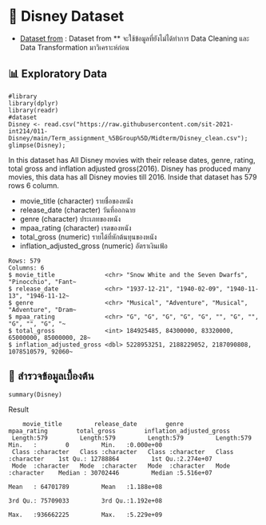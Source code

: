 # 🎯 Disney Dataset
 -  [Dataset from](./Disney_original.csv) : Dataset from
    ** จะใช้ข้อมูลที่ยังไม่ได้ทำการ Data Cleaning และ Data Transformation มาวิเคราะห์ก่อน

## 📊 Exploratory Data 

```{R}
#library
library(dplyr)
library(readr)
#dataset
Disney <- read.csv("https://raw.githubusercontent.com/sit-2021-int214/011-Disney/main/Term_assignment_%5BGroup%5D/Midterm/Disney_clean.csv");
glimpse(Disney);
```
In this dataset has All Disney movies with their release dates, genre, rating, total gross and inflation adjusted gross(2016).
Disney has produced many movies, this data has all Disney movies till 2016. Inside that dataset has 579 rows 6 column.
- movie_title (character) รายชื่อของหนัง
- release_date (character) วันที่ออกฉาย
- genre (character) ประเภทของหนัง
- mpaa_rating (character) เรตของหนัง
- total_gross (numeric) รายได้ที่หักต้นทุนของหนัง
- inflation_adjusted_gross (numeric) อัตราเงินเฟ้อ

```{R}
Rows: 579
Columns: 6
$ movie_title              <chr> "Snow White and the Seven Dwarfs", "Pinocchio", "Fant~
$ release_date             <chr> "1937-12-21", "1940-02-09", "1940-11-13", "1946-11-12~
$ genre                    <chr> "Musical", "Adventure", "Musical", "Adventure", "Dram~
$ mpaa_rating              <chr> "G", "G", "G", "G", "G", "", "G", "", "G", "", "G", "~
$ total_gross              <int> 184925485, 84300000, 83320000, 65000000, 85000000, 28~
$ inflation_adjusted_gross <dbl> 5228953251, 2188229052, 2187090808, 1078510579, 92060~
```

## 🔎 สำรวจข้อมูลเบื้องต้น 
```{R}
summary(Disney)
```
Result
```
    movie_title         release_date        genre             mpaa_rating        total_gross        inflation_adjusted_gross
 Length:579         Length:579         Length:579         Length:579          Min.   :        0         Min.   :0.000e+00
 Class :character   Class :character   Class :character   Class :character    1st Qu.: 12788864         1st Qu.:2.274e+07
 Mode  :character   Mode  :character   Mode  :character   Mode  :character    Median : 30702446         Median :5.516e+07
                                                                              Mean   : 64701789         Mean   :1.188e+08
                                                                              3rd Qu.: 75709033         3rd Qu.:1.192e+08
                                                                              Max.   :936662225         Max.   :5.229e+09
```




